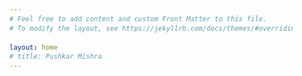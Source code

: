```yaml
---
# Feel free to add content and custom Front Matter to this file.
# To modify the layout, see https://jekyllrb.com/docs/themes/#overriding-theme-defaults

layout: home
# title: Pushkar Mishra
---
```


<html lang="en">
<title>Pushkar Mishra | Google DeepMind</title>
<head>
    <meta charset="UTF-8">
    <meta name="viewport" content="width=device-width, initial-scale=1.0">
    <style>
        body {
            font-family: -apple-system, BlinkMacSystemFont, 'Segoe UI', Roboto, Oxygen, Ubuntu, sans-serif;
            margin: 0 auto;
            color: #333;
        }
        
        .header {
            display: grid;
            grid-template-columns: 2fr 1fr;
            gap: 25px;
            margin-bottom: 40px;
        }
        
        .profile-info h1 {
            font-size: 2.5em;
            margin: 0;
            color: #2d3748;
        }
        
        .profile-info .subtitle {
            color: #718096;
            font-size: 1.1em;
            margin: 10px 0 20px 0;
            text-transform: uppercase;
            letter-spacing: 0.5px;
        }
        
        .profile-image {
            max-width: 100%;
            height: auto;
            border-radius: 4px;
        }
        
        .google-scholar {
            display: inline-flex;
            align-items: center;
            padding: 12px 24px;
            background: #fff;
            border: 1px solid #e2e8f0;
            border-radius: 8px;
            text-decoration: none;
            color: #2d3748;
            font-weight: 500;
            margin-bottom: 40px;
        }
        
        .google-scholar svg {
            margin-left: 8px;
        }
        
        .section-title {
            color: #718096;
            font-size: 1.5em;
            margin: 30px 0 20px 0;
        }
        
        .research-areas {
            display: grid;
            grid-template-columns: repeat(3, 1fr);
            gap: 20px;
            margin-bottom: 40px;
        }
        
        .research-area {
            padding: 20px;
            color: white;
            border-radius: 8px;
            font-weight: 500;
        }
        
        .generative-ai {
            background: #1a1b3b;
        }
        
        .core-ml {
            background: #582f1c;
        }
        
        .nlp {
            background: #1f3937;
        }
    </style>
</head>
<body>
    <div class="header">
        <div class="profile-info">
            <h1>Pushkar Mishra</h1>
            <div class="subtitle">Lead AI Researcher | Google DeepMind</div>
            <p>I am a Lead AI researcher at Google DeepMind. My research interests include Generative AI, Core Machine Learning, and Natural Language Processing.</p>
        </div>
        <img src="assets/Pushkar_Mishra.jpg" alt="Pushkar Mishra" class="profile-image">
    </div>

    <a href="https://scholar.google.com/citations?user=bVcZ1qkAAAAJ" class="google-scholar" target="_blank">
        Google Scholar
        <svg width="20" height="20" viewBox="0 0 20 20" fill="none" xmlns="http://www.w3.org/2000/svg">
            <path d="M5 10H15M15 10L10 5M15 10L10 15" stroke="currentColor" stroke-width="2" stroke-linecap="round" stroke-linejoin="round"/>
        </svg>
    </a>

    <h2 class="section-title">Research Areas</h2>
    <div class="research-areas">
        <div class="research-area generative-ai">Generative AI</div>
        <div class="research-area core-ml">Core Machine Learning</div>
        <div class="research-area nlp">Natural Language Processing (NLP)</div>
    </div>
</body>
</html>
